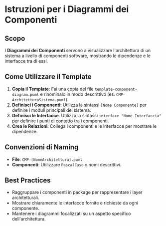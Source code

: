 # Istruzioni per i Diagrammi dei Componenti

## Scopo

I **Diagrammi dei Componenti** servono a visualizzare l'architettura di un sistema a livello di componenti software, mostrando le dipendenze e le interfacce tra di essi.

## Come Utilizzare il Template

1.  **Copia il Template**: Fai una copia del file `template-component-diagram.puml` e rinominalo in modo descrittivo (es. `CMP-ArchitetturaSistema.puml`).
2.  **Definisci i Componenti**: Utilizza la sintassi `[Nome Componente]` per definire i moduli principali del sistema.
3.  **Definisci le Interfacce**: Utilizza la sintassi `interface "Nome Interfaccia"` per definire i punti di contatto tra i componenti.
4.  **Crea le Relazioni**: Collega i componenti e le interfacce per mostrare le dipendenze.

## Convenzioni di Naming

- **File**: `CMP-[NomeArchitettura].puml`
- **Componenti**: Utilizzare `PascalCase` o nomi descrittivi.

## Best Practices

- Raggruppare i componenti in package per rappresentare i layer architetturali.
- Mostrare chiaramente le interfacce fornite e richieste da ogni componente.
- Mantenere i diagrammi focalizzati su un aspetto specifico dell'architettura.

